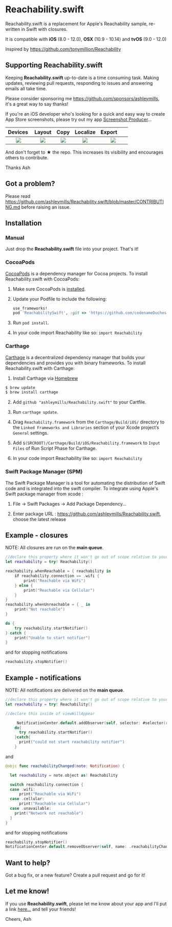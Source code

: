 # Reachability.swift

Reachability.swift is a replacement for Apple's Reachability sample, re-written in Swift with closures.

It is compatible with **iOS** (8.0 - 12.0), **OSX** (10.9 - 10.14) and **tvOS** (9.0 - 12.0)

Inspired by https://github.com/tonymillion/Reachability

## Supporting **Reachability.swift**
Keeping **Reachability.swift** up-to-date is a time consuming task. Making updates, reviewing pull requests, responding to issues and answering emails all take time. 

Please consider sponsoring me https://github.com/sponsors/ashleymills, it's a great way to say thanks!

If you're an iOS developer who's looking for a quick and easy way to create App Store screenshots, please try out my app [Screenshot Producer](https://itunes.apple.com/app/apple-store/id1252374855?pt=215893&ct=reachability&mt=8)…

 Devices | Layout | Copy | Localize | Export      
:------:|:------:|:------:|:------:|:------:
![](http://is2.mzstatic.com/image/thumb/Purple118/v4/64/af/55/64af55bc-2ef0-691c-f5f3-4963685f7f63/source/552x414bb.jpg) |  ![](http://is4.mzstatic.com/image/thumb/Purple128/v4/fb/4c/bd/fb4cbd2f-dd04-22ba-4fdf-5ac652693fb8/source/552x414bb.jpg) |  ![](http://is1.mzstatic.com/image/thumb/Purple118/v4/5a/4f/cf/5a4fcfdf-ca04-0307-9f2e-83178e8ad90d/source/552x414bb.jpg) |  ![](http://is4.mzstatic.com/image/thumb/Purple128/v4/17/ea/56/17ea562e-e045-96e7-fcac-cfaaf4f499fd/source/552x414bb.jpg) |  ![](http://is4.mzstatic.com/image/thumb/Purple118/v4/59/9e/dd/599edd50-f05c-f413-8e88-e614731fd828/source/552x414bb.jpg)

And don't forget to **★** the repo. This increases its visibility and encourages others to contribute.

Thanks
Ash


## Got a problem?

Please read https://github.com/ashleymills/Reachability.swift/blob/master/CONTRIBUTING.md before raising an issue.

## Installation
### Manual
Just drop the **Reachability.swift** file into your project. That's it!

### CocoaPods
[CocoaPods][] is a dependency manager for Cocoa projects. To install Reachability.swift with CocoaPods:

 1. Make sure CocoaPods is [installed][CocoaPods Installation].

 2. Update your Podfile to include the following:

    ``` ruby
    use_frameworks!
    pod 'ReachabilitySwift', :git => 'https://github.com/codenameDuchess/Reachability.swift.git'
    ```

 3. Run `pod install`.

[CocoaPods]: https://cocoapods.org
[CocoaPods Installation]: https://guides.cocoapods.org/using/getting-started.html#getting-started
 
 4. In your code import Reachability like so:
   `import Reachability`

### Carthage
[Carthage][] is a decentralized dependency manager that builds your dependencies and provides you with binary frameworks.
To install Reachability.swift with Carthage:

1. Install Carthage via [Homebrew][]
  ```bash
  $ brew update
  $ brew install carthage
  ```

2. Add `github "ashleymills/Reachability.swift"` to your Cartfile.

3. Run `carthage update`.

4. Drag `Reachability.framework` from the `Carthage/Build/iOS/` directory to the `Linked Frameworks and Libraries` section of your Xcode project’s `General` settings.

5. Add `$(SRCROOT)/Carthage/Build/iOS/Reachability.framework` to `Input Files` of Run Script Phase for Carthage.

6. In your code import Reachability like so:
`import Reachability`


[Carthage]: https://github.com/Carthage/Carthage
[Homebrew]: http://brew.sh
[Photo Flipper]: https://itunes.apple.com/app/apple-store/id749627884?pt=215893&ct=GitHubReachability&mt=8

### Swift Package Manager (SPM)
The Swift Package Manager is a tool for automating the distribution of Swift code and is integrated into the swift compiler. To integrate using Apple's Swift package manager from xcode :

1. File -> Swift Packages -> Add Package Dependency...

2. Enter package URL : https://github.com/ashleymills/Reachability.swift, choose the latest release

## Example - closures

NOTE: All closures are run on the **main queue**.

```swift
//declare this property where it won't go out of scope relative to your listener
let reachability = try! Reachability()

reachability.whenReachable = { reachability in
    if reachability.connection == .wifi {
        print("Reachable via WiFi")
    } else {
        print("Reachable via Cellular")
    }
}
reachability.whenUnreachable = { _ in
    print("Not reachable")
}

do {
    try reachability.startNotifier()
} catch {
    print("Unable to start notifier")
}
```

and for stopping notifications

```swift
reachability.stopNotifier()
```

## Example - notifications

NOTE: All notifications are delivered on the **main queue**.

```swift
//declare this property where it won't go out of scope relative to your listener
let reachability = try! Reachability()

//declare this inside of viewWillAppear

     NotificationCenter.default.addObserver(self, selector: #selector(reachabilityChanged(note:)), name: .reachabilityChanged, object: reachability)
    do{
      try reachability.startNotifier()
    }catch{
      print("could not start reachability notifier")
    }
```

and

```swift
@objc func reachabilityChanged(note: Notification) {

  let reachability = note.object as! Reachability

  switch reachability.connection {
  case .wifi:
      print("Reachable via WiFi")
  case .cellular:
      print("Reachable via Cellular")
  case .unavailable:
    print("Network not reachable")
  }
}
```

and for stopping notifications

```swift
reachability.stopNotifier()
NotificationCenter.default.removeObserver(self, name: .reachabilityChanged, object: reachability)
```

## Want to help?

Got a bug fix, or a new feature? Create a pull request and go for it!

## Let me know!

If you use **Reachability.swift**, please let me know about your app and I'll put a link [here…](https://github.com/ashleymills/Reachability.swift/wiki/Apps-using-Reachability.swift) and tell your friends!

Cheers,
Ash
